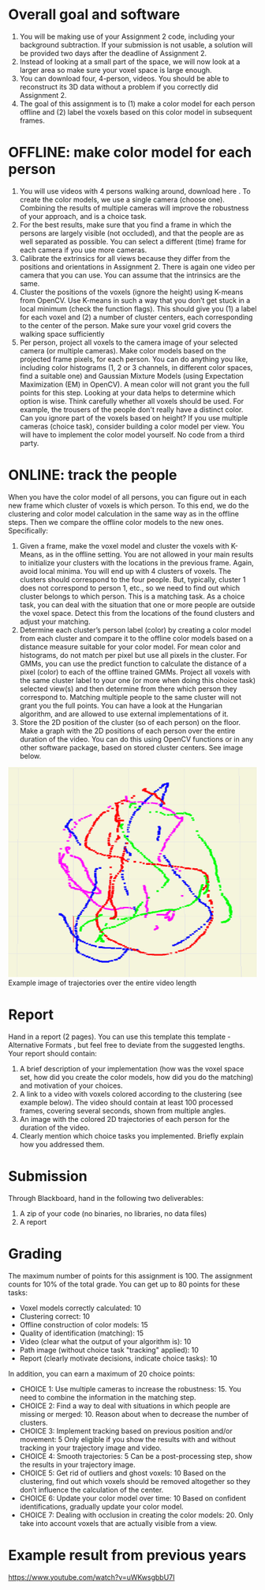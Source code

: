 # Overall goal and software
1. You will be making use of your Assignment 2 code, including your background subtraction. If your submission is not usable, a solution will be provided two days after the deadline of Assignment 2.
2. Instead of looking at a small part of the space, we will now look at a larger area so make sure your voxel space is large enough.
3. You can download four, 4-person, videos. You should be able to reconstruct its 3D data without a problem if you correctly did Assignment 2.
4. The goal of this assignment is to (1) make a color model for each person offline and (2) label the voxels based on this color model in subsequent frames.

# OFFLINE: make color model for each person
1. You will use videos with 4 persons walking around, download  here . To create the color models, we use a single camera (choose one). Combining the results of multiple cameras will improve the robustness of your approach, and is a choice task.
2. For the best results, make sure that you find a frame in which the persons are largely visible (not occluded), and that the people are as well separated as possible. You can select a different (time) frame for each camera if you use more cameras.
3. Calibrate the extrinsics for all views because they differ from the positions and orientations in Assignment 2. There is again one video per camera that you can use. You can assume that the intrinsics are the same.
4. Cluster the positions of the voxels (ignore the height) using K-means from OpenCV. Use K-means in such a way that you don’t get stuck in a local minimum (check the function flags). This should give you (1) a label for each voxel and (2) a number of cluster centers, each corresponding to the center of the person. Make sure your voxel grid covers the walking space sufficiently
5. Per person, project all voxels to the camera image of your selected camera (or multiple cameras). Make color models based on the projected frame pixels, for each person. You can do anything you like, including color histograms (1, 2 or 3 channels, in different color spaces, find a suitable one) and Gaussian Mixture Models (using Expectation Maximization (EM) in OpenCV). A mean color will not grant you the full points for this step. Looking at your data helps to determine which option is wise. Think carefully whether all voxels should be used. For example, the trousers of the people don't really have a distinct color. Can you ignore part of the voxels based on height? If you use multiple cameras (choice task), consider building a color model per view. You will have to implement the color model yourself. No code from a third party.

# ONLINE: track the people
When you have the color model of all persons, you can figure out in each new frame which cluster of voxels is which person. To this end, we do the clustering and color model calculation in the same way as in the offline steps. Then we compare the offline color models to the new ones. Specifically:
1. Given a frame, make the voxel model and cluster the voxels with K-Means, as in the offline setting. You are not allowed in your main results to initialize your clusters with the locations in the previous frame. Again, avoid local minima. You will end up with 4 clusters of voxels. The clusters should correspond to the four people. But, typically, cluster 1 does not correspond to person 1, etc., so we need to find out which cluster belongs to which person. This is a matching task. As a choice task, you can deal with the situation that one or more people are outside the voxel space. Detect this from the locations of the found clusters and adjust your matching.
2. Determine each cluster’s person label (color) by creating a color model from each cluster and compare it to the offline color models based on a distance measure suitable for your color model. For mean color and histograms, do not match per pixel but use all pixels in the cluster. For GMMs, you can use the predict function to calculate the distance of a pixel (color) to each of the offline trained GMMs. Project all voxels with the same cluster label to your one (or more when doing this choice task) selected view(s) and then determine from there which person they correspond to. Matching multiple people to the same cluster will not grant you the full points. You can have a look at the Hungarian algorithm, and are allowed to use external implementations of it.
3. Store the 2D position of the cluster (so of each person) on the floor. Make a graph with the 2D positions of each person over the entire duration of the video. You can do this using OpenCV functions or in any other software package, based on stored cluster centers. See image below.

![img.png](img.png)
Example image of trajectories over the entire video length

# Report
Hand in a report (2 pages). You can use  this template this template - Alternative Formats , but feel free to deviate from the suggested lengths. Your report should contain:
1. A brief description of your implementation (how was the voxel space set, how did you create the color models, how did you do the matching) and motivation of your choices.
2. A link to a video with voxels colored according to the clustering (see example below). The video should contain at least 100 processed frames, covering several seconds, shown from multiple angles.
3. An image with the colored 2D trajectories of each person for the duration of the video.
4. Clearly mention which choice tasks you implemented. Briefly explain how you addressed them.

# Submission
Through Blackboard, hand in the following two deliverables:
1. A zip of your code (no binaries, no libraries, no data files)
2. A report

# Grading
The maximum number of points for this assignment is 100. The assignment counts for 10% of the total grade. You can get up to 80 points for these tasks:

- Voxel models correctly calculated: 10
- Clustering correct: 10
- Offline construction of color models: 15
- Quality of identification (matching): 15
- Video (clear what the output of your algorithm is): 10
- Path image (without choice task "tracking" applied): 10
- Report (clearly motivate decisions, indicate choice tasks): 10

In addition, you can earn a maximum of 20 choice points:
- CHOICE 1: Use multiple cameras to increase the robustness: 15. You need to combine the information in the matching step.
- CHOICE 2: Find a way to deal with situations in which people are missing or merged: 10. Reason about when to decrease the number of clusters.
- CHOICE 3: Implement tracking based on previous position and/or movement: 5 Only eligible if you show the results with and without tracking in your trajectory image and video.
- CHOICE 4: Smooth trajectories: 5 Can be a post-processing step, show the results in your trajectory image.
- CHOICE 5: Get rid of outliers and ghost voxels: 10 Based on the clustering, find out which voxels should be removed altogether so they don’t influence the calculation of the center.
- CHOICE 6: Update your color model over time: 10 Based on confident identifications, gradually update your color model.
- CHOICE 7: Dealing with occlusion in creating the color models: 20. Only take into account voxels that are actually visible from a view.

# Example result from previous years
https://www.youtube.com/watch?v=uWKwsgbbU7I

